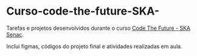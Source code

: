 # Curso-code-the-future-SKA-
Tarefas e projetos desenvolvidos durante o curso [Code The Future - SKA Senac](https://github.com/CodeTheFuture-SKA-Senac).

Inclui figmas, códigos do projeto final e atividades realizadas em aula.

